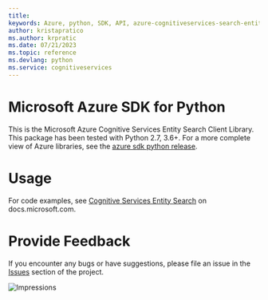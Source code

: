 ```yaml
---
title: 
keywords: Azure, python, SDK, API, azure-cognitiveservices-search-entitysearch, cognitiveservices
author: kristapratico
ms.author: krpratic
ms.date: 07/21/2023
ms.topic: reference
ms.devlang: python
ms.service: cognitiveservices
---
```

# Microsoft Azure SDK for Python

This is the Microsoft Azure Cognitive Services Entity Search Client Library.
This package has been tested with Python 2.7, 3.6+.
For a more complete view of Azure libraries, see the [azure sdk python release](https://aka.ms/azsdk/python/all).


# Usage




For code examples, see [Cognitive Services Entity Search](/python/api/overview/azure/cognitive-services) on docs.microsoft.com.


# Provide Feedback

If you encounter any bugs or have suggestions, please file an issue in the
[Issues](https://github.com/Azure/azure-sdk-for-python/issues)
section of the project. 


![Impressions](https://azure-sdk-impressions.azurewebsites.net/api/impressions/azure-sdk-for-python%2Fazure-cognitiveservices-search-entitysearch%2FREADME.png)

